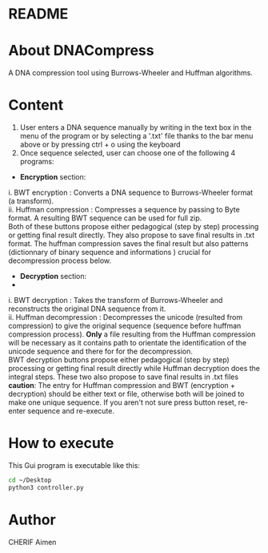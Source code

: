 README
======

# About DNACompress
A DNA compression tool using Burrows-Wheeler and Huffman algorithms.

# Content
1) User enters a DNA sequence manually by writing in the text box in the menu of the program or by selecting a '.txt' file thanks to the bar menu above or by pressing ctrl + o using the keyboard
2) Once sequence selected, user can choose one of the following 4 programs:

- <b>Encryption</b> section: 

i. BWT encryption : Converts a DNA sequence to Burrows-Wheeler format (a transform).
<br>
ii. Huffman compression : Compresses a sequence by passing to Byte format. A resulting BWT sequence can be used for full zip.
<br>
Both of these buttons propose either pedagogical (step by step) processing or getting final result directly. They also propose to save final results in .txt format. The huffman compression saves the final result but also patterns (dictionnary of binary sequence and informations ) crucial for decompression process below.

- <b>Decryption</b> section:
- 
i. BWT decryption : Takes the transform of Burrows-Wheeler and reconstructs the original DNA sequence from it.
<br>
ii. Huffman decompression : Decompresses the unicode (resulted from compression) to give the original sequence (sequence before huffman compression process). <b>Only</b> a file resulting from the Huffman compression will be necessary as it contains path to orientate the identification of the unicode sequence and there for for the decompression.
<br>BWT decryption buttons propose either pedagogical (step by step) processing or getting final result directly while Huffman decryption does the integral steps. These two also propose to save final results in .txt files
<br>
<b>caution</b>: The entry for Huffman compression  and BWT (encryption + decryption) should be either text or file, otherwise both will be joined to make one unique sequence. If you aren't not sure press button reset, re-enter sequence and re-execute.


# How to execute
This Gui program is executable like this:

```bash
cd ~/Desktop
python3 controller.py

```

# Author
CHERIF Aimen

